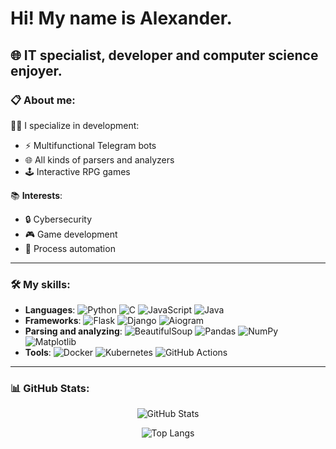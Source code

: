 # Hi! My name is Alexander.

## 🌐 IT specialist, developer and computer science enjoyer.

### 📋 About me:
👨‍💻 I specialize in development:
- ⚡ Multifunctional Telegram bots
- 🌐 All kinds of parsers and analyzers
- 🕹️ Interactive RPG games

📚 **Interests**:
- 🔒 Cybersecurity
- 🎮 Game development
- 🚀 Process automation

---

### 🛠️ My skills:
- **Languages**:
  ![Python](https://img.shields.io/badge/-Python-3776AB?style=flat&logo=python&logoColor=white)
  ![C](https://img.shields.io/badge/-C-A8B9CC?style=flat&logo=c&logoColor=white)
  ![JavaScript](https://img.shields.io/badge/-JavaScript-F7DF1E?style=flat&logo=javascript&logoColor=black)
  ![Java](https://img.shields.io/badge/Java-ED8B00?style=flat&logo=openjdk&logoColor=white)
- **Frameworks**:
  ![Flask](https://img.shields.io/badge/-Flask-000000?style=flat&logo=flask&logoColor=white)
  ![Django](https://img.shields.io/badge/-Django-092E20?style=flat&logo=django&logoColor=white)
  ![Aiogram](https://img.shields.io/badge/-aiogram-2C2F3A?style=flat&logo=telegram&logoColor=white)
- **Parsing and analyzing**:
  ![BeautifulSoup](https://img.shields.io/badge/-BeautifulSoup-4B8BBE?style=flat&logo=python&logoColor=white)
  ![Pandas](https://img.shields.io/badge/-Pandas-150458?style=flat&logo=pandas&logoColor=white)
  ![NumPy](https://img.shields.io/badge/-NumPy-013243?style=flat&logo=numpy&logoColor=white)
  ![Matplotlib](https://img.shields.io/badge/-Matplotlib-11557C?style=flat&logo=python&logoColor=white)
- **Tools**:
  ![Docker](https://img.shields.io/badge/-Docker-2496ED?style=flat&logo=docker&logoColor=white)
  ![Kubernetes](https://img.shields.io/badge/-Kubernetes-326CE5?style=flat&logo=kubernetes&logoColor=white)
  ![GitHub Actions](https://img.shields.io/badge/-GitHub_Actions-2088FF?style=flat&logo=github-actions&logoColor=white)

---

### 📊 GitHub Stats:
<div align="center">
  
  ![GitHub Stats](https://github-readme-stats.vercel.app/api?username=Godov-gr&show_icons=true&theme=tokyonight&count_private=true&hide_title=true)

  ![Top Langs](https://github-readme-stats.vercel.app/api/top-langs/?username=Godov-gr&layout=compact&theme=tokyonight)

</div>


